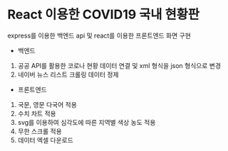 # React 이용한 COVID19 국내 현황판 

express를 이용한 백엔드 api 및 react를 이용한 프론트엔드 화면 구현

- 백엔드 
 1. 공공 API를 활용한 코로나 현황 데이터 연결 및 xml 형식을 json 형식으로 변경
 2. 네이버 뉴스 리스트 크롤링 데이터 정제 

- 프론트엔드
 1. 국문, 영문 다국어 적용 
 2. 수치 차트 적용
 3. svg를 이용하여 심각도에 따른 지역별 색상 농도 적용
 4. 무한 스크롤 적용 
 5. 데이터 엑셀 다운로드 